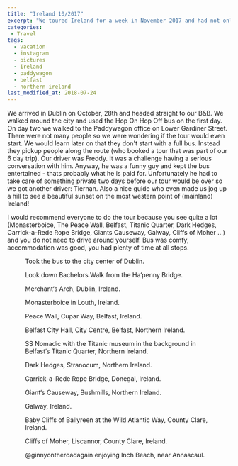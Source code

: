 ```yaml
---
title: "Ireland 10/2017"
excerpt: "We toured Ireland for a week in November 2017 and had not only good weather but great company on our Paddywagon tour bus. And we brought ourselves a potato."
categories:
 - Travel
tags:
  - vacation
  - instagram
  - pictures
  - ireland
  - paddywagon
  - belfast
  - northern ireland
last_modified_at: 2018-07-24
---
```


We arrived in Dublin on October, 28th and headed straight to our B&B. We walked around the city and used the Hop On Hop Off bus on the first day. On day two we walked to the Paddywagon office on Lower Gardiner Street. There were not many people so we were wondering if the tour would even start. We would learn later on that they don't start with a full bus. Instead they pickup people along the route (who booked a tour that was part of our 6 day trip). Our driver was Freddy. It was a challenge having a serious conversation with him. Anyway, he was a funny guy and kept the bus entertained - thats probably what he is paid for. Unfortunately he had to take care of something private two days before our tour would be over so we got another driver: Tiernan. Also a nice guide who even made us jog up a hill to see a beautiful sunset on the most western point of (mainland) Ireland!  

I would recommend everyone to do the tour because you see quite a lot (Monasterboice, The Peace Wall, Belfast, Titanic Quarter, Dark Hedges, Carrick-a-Rede Rope Bridge, Giants Causeway, Galway, Cliffs of Moher ...) and you do not need to drive around yourself. Bus was comfy, accommodation was good, you had plenty of time at all stops.

<figure class="align-center"><a href="https://www.instagram.com/p/Ba2JYs8DMZC/?taken-by=chopfenmueller"><img src="{{ '/assets/images/ireland2017/IMG_3145.jpg' | absolute_url }}" alt="">
</a><figcaption>Took the bus to the city center of Dublin.</figcaption></figure>

<figure class="align-center"><a href="https://www.instagram.com/p/Ba3LF_yD0PE/?taken-by=chopfenmueller"><img src="{{ '/assets/images/ireland2017/IMG_3149.jpg' | absolute_url }}" alt="">
</a><figcaption>Look down Bachelors Walk from the Ha‘penny Bridge.</figcaption></figure>

<figure class="align-center"><a href="https://www.instagram.com/p/Ba3acqFDLqh/?taken-by=chopfenmueller"><img src="{{ '/assets/images/ireland2017/IMG_3151.jpg' | absolute_url }}" alt="">
</a><figcaption>Merchant‘s Arch, Dublin, Ireland.</figcaption></figure>

<figure class="align-center"><a href="https://www.instagram.com/p/Ba6EGMAjOqG/?taken-by=chopfenmueller"><img src="{{ '/assets/images/ireland2017/IMG_3167.jpg' | absolute_url }}" alt="">
</a><figcaption>Monasterboice in Louth, Ireland.</figcaption></figure>

<figure class="align-center"><a href="https://www.instagram.com/p/Ba8XIUODWFV/?taken-by=chopfenmueller"><img src="{{ '/assets/images/ireland2017/IMG_3172.jpg' | absolute_url }}" alt="">
</a><figcaption>Peace Wall, Cupar Way, Belfast, Ireland.</figcaption></figure>

<figure class="align-center"><a href="https://www.instagram.com/p/Ba9640Bjojy/?taken-by=chopfenmueller"><img src="{{ '/assets/images/ireland2017/IMG_3176.jpg' | absolute_url }}" alt="">
</a><figcaption>Belfast City Hall, City Centre, Belfast, Northern Ireland.</figcaption></figure>

<figure class="align-center"><a href="https://www.instagram.com/p/BbBkH7YDBKZ/?taken-by=chopfenmueller"><img src="{{ '/assets/images/ireland2017/IMG_3183.jpg' | absolute_url }}" alt="">
</a><figcaption>SS Nomadic with the Titanic museum in the background in Belfast‘s Titanic Quarter, Northern Ireland.</figcaption></figure>

<figure class="align-center"><a href="https://www.instagram.com/p/BbCsObKDae-/?taken-by=chopfenmueller"><img src="{{ '/assets/images/ireland2017/IMG_3190.jpg' | absolute_url }}" alt="">
</a><figcaption>Dark Hedges, Stranocum, Northern Ireland.</figcaption></figure>

<figure class="align-center"><a href="https://www.instagram.com/p/BbEReN9jE4q/?taken-by=chopfenmueller"><img src="{{ '/assets/images/ireland2017/IMG_3209.jpg' | absolute_url }}" alt="">
</a><figcaption>Carrick-a-Rede Rope Bridge, Donegal, Ireland.</figcaption></figure>

<figure class="align-center"><a href="https://www.instagram.com/p/BbFkhNOjwSy/?taken-by=chopfenmueller"><img src="{{ '/assets/images/ireland2017/IMG_3218.jpg' | absolute_url }}" alt="">
</a><figcaption>Giant‘s Causeway, Bushmills, Northern Ireland.</figcaption></figure>

<figure class="align-center"><a href="https://www.instagram.com/p/BbMb8zXDcIv/?taken-by=chopfenmueller"><img src="{{ '/assets/images/ireland2017/IMG_3257.jpg' | absolute_url }}" alt="">
</a><figcaption>Galway, Ireland.</figcaption></figure>

<figure class="align-center"><a href="https://www.instagram.com/p/BbR50rbDXtU/?taken-by=chopfenmueller"><img src="{{ '/assets/images/ireland2017/IMG_3367.jpg' | absolute_url }}" alt="">
</a><figcaption>Baby Cliffs of Ballyreen at the Wild Atlantic Way, County Clare, Ireland.</figcaption></figure>

<figure class="align-center"><a href="https://www.instagram.com/p/BbgKdCiDoOY/?taken-by=chopfenmueller"><img src="{{ '/assets/images/ireland2017/IMG_3276.jpg' | absolute_url }}" alt="">
</a><figcaption>Cliffs of Moher, Liscannor, County Clare, Ireland.</figcaption></figure>

<figure class="align-center"><a href="https://www.instagram.com/p/BcIcASDDiL1/?taken-by=chopfenmueller"><img src="{{ '/assets/images/ireland2017/IMG_3318.jpg' | absolute_url }}" alt="">
</a><figcaption>@ginnyontheroadagain enjoying Inch Beach, near Annascaul.</figcaption></figure>
